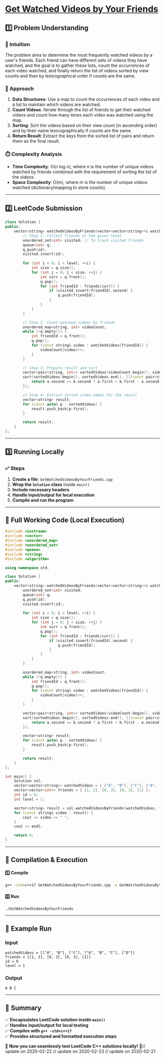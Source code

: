 # **[Get Watched Videos by Your Friends](https://leetcode.com/problems/get-watched-videos-by-your-friends/description/)**  

## **1️⃣ Problem Understanding**  
### **📌 Intuition**  
The problem aims to determine the most frequently watched videos by a user's friends. Each friend can have different sets of videos they have watched, and the goal is to gather these lists, count the occurrences of each video watched, and finally return the list of videos sorted by view counts and then by lexicographical order if counts are the same.

### **🚀 Approach**  
1. **Data Structures**: Use a map to count the occurrences of each video and a list to maintain which videos are watched.
2. **Count Videos**: Iterate through the list of friends to get their watched videos and count how many times each video was watched using the map.
3. **Sorting**: Sort the videos based on their view count (in ascending order) and by their name lexicographically if counts are the same.
4. **Return Result**: Extract the keys from the sorted list of pairs and return them as the final result.

### **⏱️ Complexity Analysis**  
- **Time Complexity**: O(n log n), where n is the number of unique videos watched by friends combined with the requirement of sorting the list of the videos.
- **Space Complexity**: O(m), where m is the number of unique videos watched (dictionary/mapping to store counts).

---  

## **2️⃣ LeetCode Submission**  
```cpp
class Solution {
public:
    vector<string> watchedVideosByFriends(vector<vector<string>>& watchedVideos, vector<vector<int>>& friends, int id, int level) {
        // Step 1: Collect friends at the given level
        unordered_set<int> visited; // To track visited friends
        queue<int> q;
        q.push(id);
        visited.insert(id);
        
        for (int i = 0; i < level; ++i) {
            int size = q.size();
            for (int j = 0; j < size; ++j) {
                int curr = q.front();
                q.pop();
                for (int friendId : friends[curr]) {
                    if (visited.insert(friendId).second) {
                        q.push(friendId);
                    }
                }
            }
        }

        // Step 2: Count watched videos by friends
        unordered_map<string, int> videoCount;
        while (!q.empty()) {
            int friendId = q.front();
            q.pop();
            for (const string& video : watchedVideos[friendId]) {
                videoCount[video]++;
            }
        }

        // Step 3: Prepare result and sort
        vector<pair<string, int>> sortedVideos(videoCount.begin(), videoCount.end());
        sort(sortedVideos.begin(), sortedVideos.end(), [](const pair<string, int>& a, const pair<string, int>& b) {
            return a.second == b.second ? a.first < b.first : a.second < b.second;
        });

        // Step 4: Extract sorted video names for the result
        vector<string> result;
        for (const auto& p : sortedVideos) {
            result.push_back(p.first);
        }

        return result;
    }
};
```  

---  

## **3️⃣ Running Locally**  
### **✅ Steps**  
1. **Create a file**: `GetWatchedVideosByYourFriends.cpp`  
2. **Wrap the `Solution` class** inside `main()`  
3. **Include necessary headers**  
4. **Handle input/output for local execution**  
5. **Compile and run the program**  

---  

## **📝 Full Working Code (Local Execution)**  
```cpp
#include <iostream>
#include <vector>
#include <unordered_map>
#include <unordered_set>
#include <queue>
#include <string>
#include <algorithm>

using namespace std;

class Solution {
public:
    vector<string> watchedVideosByFriends(vector<vector<string>>& watchedVideos, vector<vector<int>>& friends, int id, int level) {
        unordered_set<int> visited;
        queue<int> q;
        q.push(id);
        visited.insert(id);
        
        for (int i = 0; i < level; ++i) {
            int size = q.size();
            for (int j = 0; j < size; ++j) {
                int curr = q.front();
                q.pop();
                for (int friendId : friends[curr]) {
                    if (visited.insert(friendId).second) {
                        q.push(friendId);
                    }
                }
            }
        }

        unordered_map<string, int> videoCount;
        while (!q.empty()) {
            int friendId = q.front();
            q.pop();
            for (const string& video : watchedVideos[friendId]) {
                videoCount[video]++;
            }
        }

        vector<pair<string, int>> sortedVideos(videoCount.begin(), videoCount.end());
        sort(sortedVideos.begin(), sortedVideos.end(), [](const pair<string, int>& a, const pair<string, int>& b) {
            return a.second == b.second ? a.first < b.first : a.second < b.second;
        });

        vector<string> result;
        for (const auto& p : sortedVideos) {
            result.push_back(p.first);
        }

        return result;
    }
};

int main() {
    Solution sol;
    vector<vector<string>> watchedVideos = { {"A", "B"}, {"C"}, {"A", "B", "C"}, {"D"} };
    vector<vector<int>> friends = { {1, 2}, {0, 3}, {0, 3}, {1} };
    int id = 0;
    int level = 1;

    vector<string> result = sol.watchedVideosByFriends(watchedVideos, friends, id, level);
    for (const string& video : result) {
        cout << video << " ";
    }
    cout << endl;

    return 0;
}
```  

---  

## **🔧 Compilation & Execution**  
#### **1️⃣ Compile**  
```bash
g++ -std=c++17 GetWatchedVideosByYourFriends.cpp -o GetWatchedVideosByYourFriends
```  

#### **2️⃣ Run**  
```bash
./GetWatchedVideosByYourFriends
```  

---  

## **🎯 Example Run**  
### **Input**  
```
watchedVideos = [["A", "B"], ["C"], ["A", "B", "C"], ["D"]]
friends = [[1, 2], [0, 3], [0, 3], [1]]
id = 0
level = 1
```  
### **Output**  
```
A B C 
```  

---  

## **📌 Summary**  
✅ **Encapsulates LeetCode solution inside `main()`**  
✅ **Handles input/output for local testing**  
✅ **Compiles with `g++ -std=c++17`**  
✅ **Provides structured and formatted execution steps**  

🚀 **Now you can seamlessly test LeetCode C++ solutions locally!** 🚀// update on 2020-02-22
// update on 2020-02-23
// update on 2020-02-21
